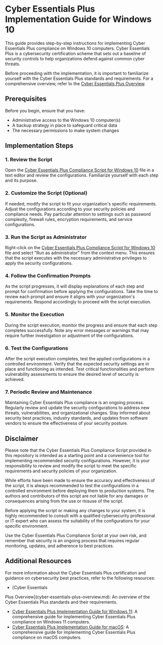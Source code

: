 # Cyber Essentials Plus Implementation Guide for Windows 10

This guide provides step-by-step instructions for implementing Cyber Essentials Plus compliance on Windows 10 computers. Cyber Essentials Plus is a cybersecurity certification scheme that sets out a baseline of security controls to help organizations defend against common cyber threats.

Before proceeding with the implementation, it is important to familiarize yourself with the Cyber Essentials Plus standards and requirements. For a comprehensive overview, refer to the [Cyber Essentials Plus Overview](cyber-essentials-plus-overview.md).

## Prerequisites

Before you begin, ensure that you have:

- Administrative access to the Windows 10 computer(s)
- A backup strategy in place to safeguard critical data
- The necessary permissions to make system changes

## Implementation Steps

### 1. Review the Script

Open the [Cyber Essentials Plus Compliance Script for Windows 10](cyber-essentials-plus-compliance-script-windows10.bat) file in a text editor and review the configurations. Familiarize yourself with each step and its purpose.

### 2. Customize the Script (Optional)

If needed, modify the script to fit your organization's specific requirements. Adjust the configurations according to your security policies and compliance needs. Pay particular attention to settings such as password complexity, firewall rules, encryption requirements, and service configurations.

### 3. Run the Script as Administrator

Right-click on the [Cyber Essentials Plus Compliance Script for Windows 10](cyber-essentials-plus-compliance-script-windows10.bat) file and select "Run as administrator" from the context menu. This ensures that the script executes with the necessary administrative privileges to apply the security configurations.

### 4. Follow the Confirmation Prompts

As the script progresses, it will display explanations of each step and prompt for confirmation before applying the configurations. Take the time to review each prompt and ensure it aligns with your organization's requirements. Respond accordingly to proceed with the script execution.

### 5. Monitor the Execution

During the script execution, monitor the progress and ensure that each step completes successfully. Note any error messages or warnings that may require further investigation or adjustment of the configurations.

### 6. Test the Configurations

After the script execution completes, test the applied configurations in a controlled environment. Verify that the expected security settings are in place and functioning as intended. Test critical functionalities and perform vulnerability assessments to ensure the desired level of security is achieved.

### 7. Periodic Review and Maintenance

Maintaining Cyber Essentials Plus compliance is an ongoing process. Regularly review and update the security configurations to address new threats, vulnerabilities, and organizational changes. Stay informed about security best practices, industry standards, and updates from software vendors to ensure the effectiveness of your security posture.

## Disclaimer

Please note that the Cyber Essentials Plus Compliance Script provided in this repository is intended as a starting point and a convenience tool for implementing recommended security configurations. However, it is your responsibility to review and modify the script to meet the specific requirements and security policies of your organization.

While efforts have been made to ensure the accuracy and effectiveness of the script, it is always recommended to test the configurations in a controlled environment before deploying them to production systems. The authors and contributors of this script are not liable for any damages or consequences arising from the use or misuse of the script.

Before applying the script or making any changes to your system, it is highly recommended to consult with a qualified cybersecurity professional or IT expert who can assess the suitability of the configurations for your specific environment.

Use the Cyber Essentials Plus Compliance Script at your own risk, and remember that security is an ongoing process that requires regular monitoring, updates, and adherence to best practices.

## Additional Resources

For more information about the Cyber Essentials Plus certification and guidance on cybersecurity best practices, refer to the following resources:

- [Cyber Essentials

 Plus Overview](cyber-essentials-plus-overview.md): An overview of the Cyber Essentials Plus standards and their requirements.
- [Cyber Essentials Plus Implementation Guide for Windows 11](cyber-essentials-plus-implementation-guide-windows11.md): A comprehensive guide for implementing Cyber Essentials Plus compliance on Windows 11 computers.
- [Cyber Essentials Plus Implementation Guide for macOS](cyber-essentials-plus-implementation-guide-macos.md): A comprehensive guide for implementing Cyber Essentials Plus compliance on macOS computers.